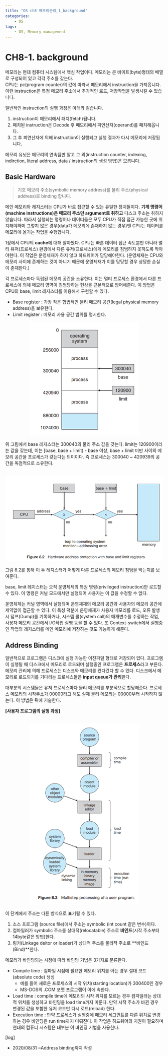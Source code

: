 ```yaml
---
title: "OS ch8 메모리관리_1_background"
categories:
    - OS
tags:
    - OS, Memory management
---
```


# CH8-1. background
메모리는 현대 컴퓨터 시스템에서 핵심 작업이다. 메모리는 큰 바이트(byte)형태의 배열로 구성되어 있고 각각 주소를 갖는다.   
CPU는 pc(program counter)의 값에 따라서 메모리에서 instruction을 가져옵니다. 이런 instruction은 특정 메모리 주소에서 추가적인 로드, 저장작업을 발생시킬 수 있습니다.

일반적인 instruction의 실행 과정은 아래와 같습니다.

1. instruction이 메모리에서 패치(fetch)됩니다.
2. 패치된 instruction은 Decode 후 메모리에서 피연산자(operand)를 패치해옵니다.
3. 그 후 피연산자에 의해 instruction이 실행되고 실행 결과가 다시 메모리에 저장됩니다.

메모리 유닛은 메모리의 연속됨만 알고 그 외(instruction counter, indexing, indirction, literal address, data / instruction의 생성 방법)은 모릅니다.

## Basic Hardware
> 기호 메모리 주소(symbolic memory address)를 물리 주소(physical address)로 binding 합니다.

메인 메모리와 레지스터는 CPU가 바로 접근할 수 있는 유일한 장치들이다. **기계 명령어(machine instructions)은 메모리 주소만 argument로 취하고** 디스크 주소는 취하지 않습니다. 따라서 실행되는 명령어나 데이터들은 모두 CPU가 직접 접근 가능한 곳에 위치해야하며 그렇지 않은 경우(data가 메모리에 존재하지 않는 경우)엔 CPU는 데이터를 메모리에 옮기는 작업을 수행합니다.

1장에서 CPU의 **cache**에 대해 알아봤다. CPU는 빠른 데이터 접근 속도뿐만 아니라 멀티 유저(프로세스) 환경에서 다른 유저(프로세스)에게 메모리를 침범하지 못하도록 막아야한다. 이 작업은 운영체재가 하지 않고 하드웨어가 담당해야한다. (운영체재는 CPU와 메모리 사이에 존재하는 것이 아니기 때문에 운영체재가 이를 담당할 경우 상당한 손실이 존재한다.)

각 프로세스마다 독립된 메모리 공간을 소유한다. 이는 멀티 프로세스 환경에서 다른 프로세스에 의헤 메모리 영역이 침범당하는 현상을 근본적으로 방어해준다.
이 방법은 CPU의 base, limit 레지스터를 이용해서 구현할 수 있다. 
* Base register : 가장 작은 합법적인 물리 메모리 공간(legal physical memory address)을 보유한다.
* Limit register : 메모리 사용 공간 범위를 명시한다.
<p align = "center">
<img src="./image/base_limit_register.png" alt="base and limit register" width="350">
</p>
위 그림에서 base 레지스터는 300040의 물리 주소 값을 갖는다. limit는 120900이라는 값을 갖는데, 이는 [base, base + limit) - base 이상, base + limit 미만 사이의 메모리 공간을 프로세스가 갖는다는 의미이다.
즉 프로세스는 300040 ~ 420939의 공간을 독점적으로 소유한다.   
<br>
<br>
<p align = "center">
<img src="./image/protection_with_base_limit_register.png" alt="protection_with_base_limit_register" width="550">
</p>

그림 8.2를 통해 이 두 레지스터가 어떻게 다른 프로세스의 메모리 침범을 막는지를 보여준다.    
   
base, limit 레지스터는 오직 운영체제의 특권 명령(privileged instruction)만 로드할 수 있다. 이 명령은 커널 모드에서만 실행되어 사용자는 이 값을 수정할 수 없다.   
   
운영체제는 커널 영역에서 실행되며 운영체재의 메모리 공간과 사용자의 메모리 공간에 제약없이 접근할 수 있다. 이 특성 덕분에 운영체재가 사용자 메모리를 로드, 오류 발생 시 덤프(Dump)를 기록하거나, 시스템 콜(system call)의 매개변수를 수정하는 작업, 사용자 메모리 공간에서 I/O작업 실행 등을 할 수 있다.
또 Context-switch에서 실행중인 작업의 레지스터를 메인 메모리에 저장하는 것도 가능하게 해준다.


## Address Binding
일반적으로 프로그램은 디스크에 실행 가능한 이진파일 형태로 저장되어 있다. 프로그램이 실행될 때 디스크에서 메모리로 로드되며 실행중인 프로그램은 **프로세스**라고 부른다.   
메모리 관리에 의해 프로세스는 디스크와 메모리를 왔다갔다 할 수 있다. 디스크에서 메모리로 로드되기를 기다리는 프로세스들은 **input queue가 관리**한다.   
   
대부분의 시스템들은 유저 프로세스마다 물리 메모리를 부분적으로 할당해준다. 프로세스 메모리의 시작주소가 00000라고 해도 실제 물리 메모리는 00000부터 시작하지 않는다. 이 방법은 뒤에 기술한다.

**[사용자 프로그램의 실행 과정]**   <br><br>
<p align = "center">
<img src="./image/multistep_processing_user_program.png" alt="multistep_processing_user_program" width="350">
</p>

이 단계에서 주소는 다른 방식으로 표기될 수 있다.   
1. 소스 프로그램 (source file)에서 주소는 symbolic (int count 같은 변수)이다.
2. 컴파일러가 symbolic 주소를 상대적(relocatable) 주소로 **바인드**(시작 주소부터 14byte같은 방법)한다.
3. 링커(Linkage deitor or loader)가 상대적 주소를 물리적 주소로 **바인드(Bind)**한다.

메모리가 바인딩되는 시점에 따라 바인딩 기법은 3가지로 분류한다.
* Compile time : 컴파일 시점에 필요한 메모리 위치를 아는 경우 절대 코드(absolute code) 생성
    - 예를 들어 새로운 프로세스의 시작 위치(starting location)가 300400인 경우
    - MS-DOS의 .COM 포맷 프로그램이 이에 속한다.
* Load time : compile time에 메모리의 시작 위치를 모르는 경우 컴파일러는 상대적 위치를 생성하고 바인딩을 load time까지 미룬다. 만약 시작 주소가 바뀐 경우 변경된 값을 포함한 유저 코드만 다시 로드(reload) 한다.
* Execution time : 만약 프로세스가 실행중에 메모리 세그먼트를 다른 위치로 변경하는 경우 바인딩은 run time까지 미뤄진다. 이 작업은 하드웨어의 지원이 필요하며 현대의 컴퓨터 시스템은 대부분 이 바인딩 기법을 사용한다.



[log]
- 2020/08/31 ~Address binding까지 작성